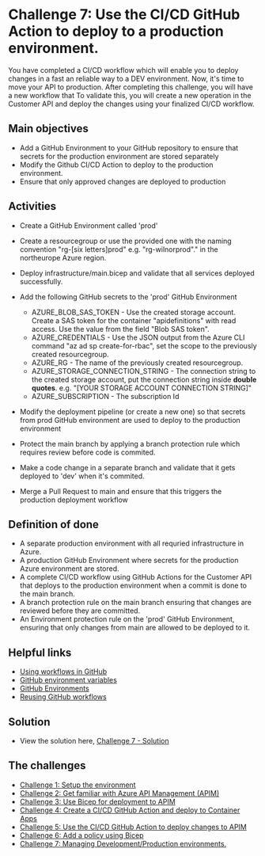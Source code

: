 # Challenge 7: Use the CI/CD GitHub Action to deploy to a production environment.

You have completed a CI/CD workflow which will enable you to deploy changes in a fast an reliable way to a DEV environment. 
Now, it's time to move your API to production. After completing this challenge, you will have a new workflow that To validate this, you will create a new operation in the Customer API and deploy the changes using your finalized CI/CD workflow.   

## Main objectives

- Add a GitHub Environment to your GitHub repository to ensure that secrets for the production environment are stored separately 
- Modify the Github CI/CD Action to deploy to the production environment.
- Ensure that only approved changes are deployed to production

## Activities

- Create a GitHub Environment called 'prod'
- Create a resourcegroup or use the provided one with the naming convention "rg-[six letters]prod" e.g. "rg-wilnorprod"." in the northeurope Azure region. 
- Deploy infrastructure/main.bicep and validate that all services deployed successfully. 
- Add the following GitHub secrets to the 'prod' GitHub Environment

    - AZURE_BLOB_SAS_TOKEN - Use the created storage account. Create a SAS token for the container "apidefinitions" with read access. Use the value from the field "Blob SAS token".
    - AZURE_CREDENTIALS - Use the JSON output from the Azure CLI command "az ad sp create-for-rbac", set the scope to the previously created resourcegroup.
    - AZURE_RG - The name of the previously created resourcegroup.
    - AZURE_STORAGE_CONNECTION_STRING - The connection string to the created storage account, put the connection string inside **double quotes**. e.g. "[YOUR STORAGE ACCOUNT CONNECTION STRING]"
    - AZURE_SUBSCRIPTION - The subscription Id 
- Modify the deployment pipeline (or create a new one) so that secrets from prod GitHub environment are used to deploy to the production environment
- Protect the main branch by applying a branch protection rule which requires review before code is commited.
- Make a code change in a separate branch and validate that it gets deployed to 'dev' when it's commited.
- Merge a Pull Request to main and ensure that this triggers the production deployment workflow


## Definition of done

- A separate production environment with all requried infrastructure in Azure.
- A production GitHub Environment where secrets for the production Azure environment are stored.
- A complete CI/CD workflow using GitHub Actions for the Customer API that deploys to the production environment when a commit is done to the main branch.  
- A branch protection rule on the main branch ensuring that changes are reviewed before they are committed.
- An Environment protection rule on the 'prod' GitHub Environment, ensuring that only changes from main are allowed to be deployed to it.


## Helpful links

- [Using workflows in GitHub](https://docs.github.com/en/actions/using-workflows/about-workflows)
- [GitHub environment variables](https://docs.github.com/en/actions/learn-github-actions/environment-variables)
- [GitHub Environments](https://docs.github.com/en/actions/deployment/targeting-different-environments/using-environments-for-deployment)
- [Reusing GitHub workflows](https://docs.github.com/en/actions/using-workflows/reusing-workflows)

## Solution
- View the solution here, [Challenge 7 - Solution](solution7.md) 

## The challenges

* [Challenge 1: Setup the environment](challenge1.md)
* [Challenge 2: Get familiar with Azure API Management (APIM)](challenge2.md)
* [Challenge 3: Use Bicep for deployment to APIM](challenge3.md)
* [Challenge 4: Create a CI/CD GitHub Action and deploy to Container Apps](challenge4.md)
* [Challenge 5: Use the CI/CD GitHub Action to deploy changes to APIM](challenge5.md)
* [Challenge 6: Add a policy using Bicep](challenge6.md)
* [Challenge 7: Managing Development/Production environments.](challenge7.md)